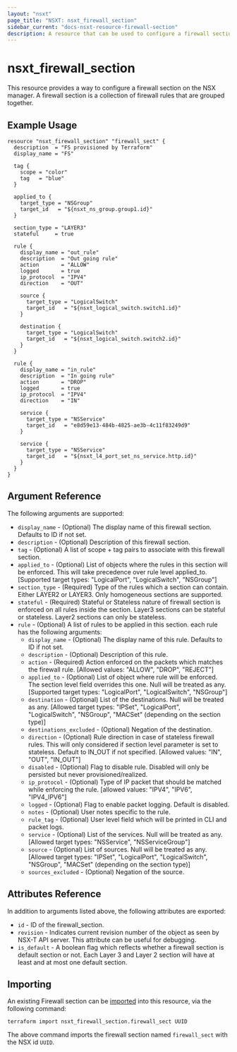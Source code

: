 ```yaml
---
layout: "nsxt"
page_title: "NSXT: nsxt_firewall_section"
sidebar_current: "docs-nsxt-resource-firewall-section"
description: A resource that can be used to configure a firewall section in NSX.
---
```


# nsxt_firewall_section

This resource provides a way to configure a firewall section on the NSX manager. A firewall section is a collection of firewall rules that are grouped together.

## Example Usage

```hcl
resource "nsxt_firewall_section" "firewall_sect" {
  description  = "FS provisioned by Terraform"
  display_name = "FS"

  tag {
    scope = "color"
    tag   = "blue"
  }

  applied_to {
    target_type = "NSGroup"
    target_id   = "${nsxt_ns_group.group1.id}"
  }

  section_type = "LAYER3"
  stateful     = true

  rule {
    display_name = "out_rule"
    description  = "Out going rule"
    action       = "ALLOW"
    logged       = true
    ip_protocol  = "IPV4"
    direction    = "OUT"

    source {
      target_type = "LogicalSwitch"
      target_id   = "${nsxt_logical_switch.switch1.id}"
    }

    destination {
      target_type = "LogicalSwitch"
      target_id   = "${nsxt_logical_switch.switch2.id}"
    }
  }

  rule {
    display_name = "in_rule"
    description  = "In going rule"
    action       = "DROP"
    logged       = true
    ip_protocol  = "IPV4"
    direction    = "IN"

    service {
      target_type = "NSService"
      target_id   = "e8d59e13-484b-4825-ae3b-4c11f83249d9"
    }

    service {
      target_type = "NSService"
      target_id   = "${nsxt_l4_port_set_ns_service.http.id}"
    }
  }
}
```

## Argument Reference

The following arguments are supported:

* `display_name` - (Optional) The display name of this firewall section. Defaults to ID if not set.
* `description` - (Optional) Description of this firewall section.
* `tag` - (Optional) A list of scope + tag pairs to associate with this firewall section.
* `applied_to` - (Optional) List of objects where the rules in this section will be enforced. This will take precedence over rule level applied_to. [Supported target types: "LogicalPort", "LogicalSwitch", "NSGroup"]
* `section_type` - (Required) Type of the rules which a section can contain. Either LAYER2 or LAYER3. Only homogeneous sections are supported.
* `stateful` - (Required) Stateful or Stateless nature of firewall section is enforced on all rules inside the section. Layer3 sections can be stateful or stateless. Layer2 sections can only be stateless.
* `rule` - (Optional) A list of rules to be applied in this section. each rule has the following arguments:
  * `display_name` - (Optional) The display name of this rule. Defaults to ID if not set.
  * `description` - (Optional) Description of this rule.
  * `action` - (Required) Action enforced on the packets which matches the firewall rule. [Allowed values: "ALLOW", "DROP", "REJECT"]
  * `applied_to` - (Optional) List of object where rule will be enforced. The section level field overrides this one. Null will be treated as any. [Supported target types: "LogicalPort", "LogicalSwitch", "NSGroup"]
  * `destination` - (Optional) List of the destinations. Null will be treated as any. [Allowed target types: "IPSet", "LogicalPort", "LogicalSwitch", "NSGroup", "MACSet" (depending on the section type)]
  * `destinations_excluded` - (Optional) Negation of the destination.
  * `direction` - (Optional) Rule direction in case of stateless firewall rules. This will only considered if section level parameter is set to stateless. Default to IN_OUT if not specified. [Allowed values: "IN", "OUT", "IN_OUT"]
  * `disabled` - (Optional) Flag to disable rule. Disabled will only be persisted but never provisioned/realized.
  * `ip_protocol` - (Optional) Type of IP packet that should be matched while enforcing the rule. [allowed values: "IPV4", "IPV6", "IPV4_IPV6"]
  * `logged` - (Optional) Flag to enable packet logging. Default is disabled.
  * `notes` - (Optional) User notes specific to the rule.
  * `rule_tag` - (Optional) User level field which will be printed in CLI and packet logs.
  * `service` - (Optional) List of the services. Null will be treated as any. [Allowed target types: "NSService", "NSServiceGroup"]
  * `source` - (Optional) List of sources. Null will be treated as any. [Allowed target types: "IPSet", "LogicalPort", "LogicalSwitch", "NSGroup", "MACSet" (depending on the section type)]
  * `sources_excluded` - (Optional) Negation of the source.

## Attributes Reference

In addition to arguments listed above, the following attributes are exported:

* `id` - ID of the firewall_section.
* `revision` - Indicates current revision number of the object as seen by NSX-T API server. This attribute can be useful for debugging.
* `is_default` - A boolean flag which reflects whether a firewall section is default section or not. Each Layer 3 and Layer 2 section will have at least and at most one default section.

## Importing

An existing Firewall section can be [imported][docs-import] into this resource, via the following command:

[docs-import]: /docs/import/index.html

```
terraform import nsxt_firewall_section.firewall_sect UUID
```

The above command imports the firewall section named `firewall_sect` with the NSX id `UUID`.
